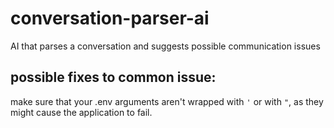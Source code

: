 # conversation-parser-ai
AI that parses a conversation and suggests possible communication issues

## possible fixes to common issue:
make sure that your .env arguments aren't wrapped with `'` or with `"`, as they might cause the application to fail.
